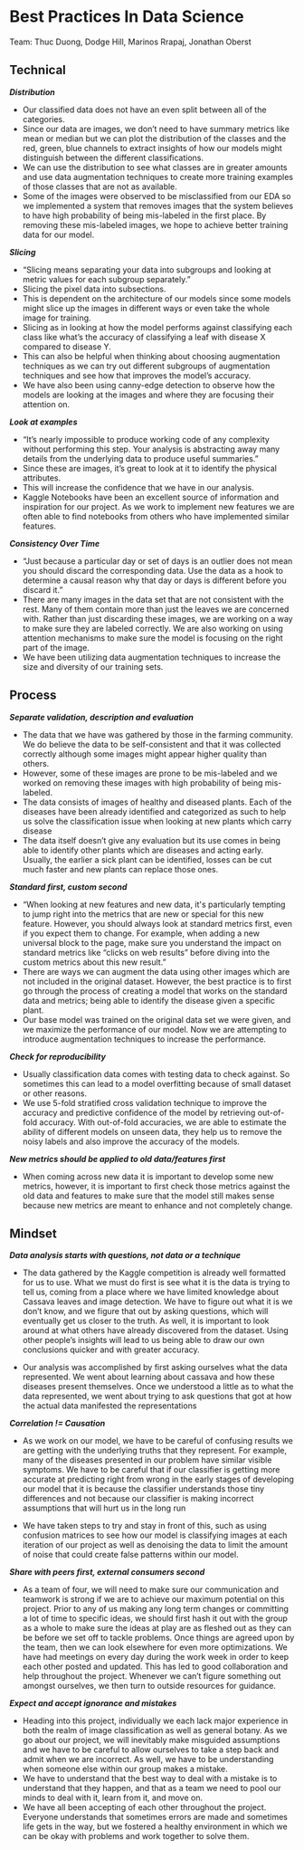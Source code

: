 # Best Practices In Data Science

Team: Thuc Duong, Dodge Hill, Marinos Rrapaj, Jonathan Oberst

## Technical

***Distribution***

* Our classified data does not have an even split between all of the categories. 
* Since our data are images, we don’t need to have summary metrics like mean or median but we can plot the distribution of the classes and the red, green, blue channels to extract insights of how our models might distinguish between the different classifications.
* We can use the distribution to see what classes are in greater amounts and use data augmentation techniques to create more training examples of those classes that are not as available.
*  Some of the images were observed to be misclassified from our EDA so we implemented a system that removes images that the system believes to have high probability of being mis-labeled in the first place. By removing these mis-labeled images, we hope to achieve better training data for our model. 

***Slicing***
* “Slicing means separating your data into subgroups and looking at metric values for each subgroup separately.”
* Slicing the pixel data into subsections. 
* This is dependent on the architecture of our models since some models might slice up the images in different ways or even take the whole image for training.
* Slicing as in looking at how the model performs against classifying each class like what’s the accuracy of classifying a leaf with disease X compared to disease Y. 
* This can also be helpful when thinking about choosing augmentation techniques as we can try out different subgroups of augmentation techniques and see how that improves the model’s accuracy. 
* We have also been using canny-edge detection to observe how the models are looking at the images and where they are focusing their attention on.

***Look at examples***
* “It’s nearly impossible to produce working code of any complexity without performing this step. Your analysis is abstracting away many details from the underlying data to produce useful summaries.”
* Since these are images, it’s great to look at it to identify the physical attributes.
* This will increase the confidence that we have in our analysis.
* Kaggle Notebooks have been an excellent source of information and inspiration for our project.  As we work to implement new features we are often able to find notebooks from others who have implemented similar features.

***Consistency Over Time***
* “Just because a particular day or set of days is an outlier does not mean you should discard the corresponding data. Use the data as a hook to determine a causal reason why that day or days is different before you discard it.”
* There are many images in the data set that are not consistent with the rest.  Many of them contain more than just the leaves we are concerned with.  Rather than just discarding these images, we are working on a way to make sure they are labeled correctly.  We are also working on using attention mechanisms to make sure the model is focusing on the right part of the image.
* We have been utilizing data augmentation techniques to increase the size and diversity of our training sets. 

## Process

***Separate validation, description and evaluation***

* The data that we have was gathered by those in the farming community. We do believe the data to be self-consistent and that it was collected correctly although some images might appear higher quality than others. 
* However, some of these images are prone to be mis-labeled and we worked on removing these images with high probability of being mis-labeled. 
* The data consists of images of healthy and diseased plants. Each of the diseases have been already identified and categorized as such to help us solve the classification issue when looking at new plants which carry disease
* The data itself doesn’t give any evaluation but its use comes in being able to identify other plants which are diseases and acting early. Usually, the earlier a sick plant can be identified, losses can be cut much faster and new plants can replace those ones.

***Standard first, custom second***
* “When looking at new features and new data, it's particularly tempting to jump right into the metrics that are new or special for this new feature. However, you should always look at standard metrics first, even if you expect them to change. For example, when adding a new universal block to the page, make sure you understand the impact on standard metrics like “clicks on web results” before diving into the custom metrics about this new result.”
* There are ways we can augment the data using other images which are not included in the original dataset. However, the best practice is to first go through the process of creating a model that works on the standard data and metrics; being able to identify the disease given a specific plant.
* Our base model was trained on the original data set we were given, and we maximize the performance of our model.  Now we are attempting to introduce augmentation techniques to increase the performance.

***Check for reproducibility***
* Usually classification data comes with testing data to check against. So sometimes this can lead to a model overfitting because of small dataset or other reasons. 
* We use 5-fold stratified cross validation technique to improve the accuracy and predictive confidence of the model by retrieving out-of-fold accuracy. With out-of-fold accuracies, we are able to estimate the ability of different models on unseen data, they help us to remove the noisy labels and also improve the accuracy of the models. 

***New metrics should be applied to old data/features first***
* When coming across new data it is important to develop some new metrics, however, it is important to first check those metrics against the old data and features to make sure that the model still makes sense because new metrics are meant to enhance and not completely change.

## Mindset 

***Data analysis starts with questions, not data or a technique***

* The data gathered by the Kaggle competition is already well formatted for us to use. What we must do first is see what it is the data is trying to tell us, coming from a place where we have limited knowledge about Cassava leaves and image detection. We have to figure out what it is we don’t know, and we figure that out by asking questions, which will eventually get us closer to the truth. As well, it is important to look around at what others have already discovered from the dataset. Using other people’s insights will lead to us being able to draw our own conclusions quicker and with greater accuracy.

* Our analysis was accomplished by first asking ourselves what the data represented. We went about learning about cassava and how these diseases present themselves. Once we understood a little as to what the data represented, we went about trying to ask questions that got at how the actual data manifested the representations 

***Correlation != Causation***

* As we work on our model, we have to be careful of confusing results we are getting with the underlying truths that they represent. For example, many of the diseases presented in our problem have similar visible symptoms. We have to be careful that if our classifier is getting more accurate at predicting right from wrong in the early stages of developing our model that it is because the classifier understands those tiny differences and not because our classifier is making incorrect assumptions that will hurt us in the long run

* We have taken steps to try and stay in front of this, such as using confusion matrices to see how our model is classifying images at each iteration of our project as well as denoising the data to limit the amount of noise that could create false patterns within our model.

***Share with peers first, external consumers second***

* As a team of four, we will need to make sure our communication and teamwork is strong if we are to achieve our maximum potential on this project. Prior to any of us making any long term changes or committing a lot of time to specific ideas, we should first hash it out with the group as a whole to make sure the ideas at play are as fleshed out as they can be before we set off to tackle problems. Once things are agreed upon by the team, then we can look elsewhere for even more optimizations. 
We have had meetings on every day during the work week in order to keep each other posted and updated. This has led to good collaboration and help throughout the project. Whenever we can’t figure something out amongst ourselves, we then turn to outside resources for guidance.
	
***Expect and accept ignorance and mistakes***
* Heading into this project, individually we each lack major experience in both the realm of image classification as well as general botany. As we go about our project, we will inevitably make misguided assumptions and we have to be careful to allow ourselves to take a step back and admit when we are incorrect. As well, we have to be understanding when someone else within our group makes a mistake. 
* We have to understand that the best way to deal with a mistake is to understand that they happen, and that as a team we need to pool our minds to deal with it, learn from it, and move on.
* We have all been accepting of each other throughout the project. Everyone understands that sometimes errors are made and sometimes life gets in the way, but we fostered a healthy environment in which we can be okay with problems and work together to solve them.  
